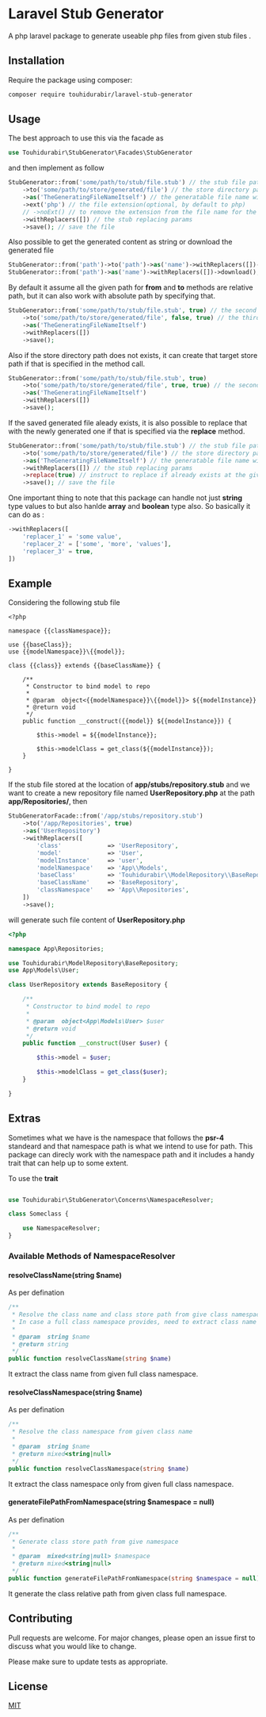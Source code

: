 # Laravel Stub Generator

A php laravel package to generate useable php files from given stub files . 

## Installation

Require the package using composer:

```bash
composer require touhidurabir/laravel-stub-generator
```

## Usage

The best approach to use this via the facade as 

```php
use Touhidurabir\StubGenerator\Facades\StubGenerator
```

and then implement as follow 

```php
StubGenerator::from('some/path/to/stub/file.stub') // the stub file path
    ->to('some/path/to/store/generated/file') // the store directory path
    ->as('TheGeneratingFileNameItself') // the generatable file name without extension 
    ->ext('php') // the file extension(optional, by default to php)
    // ->noExt() // to remove the extension from the file name for the generated file like .env
    ->withReplacers([]) // the stub replacing params
    ->save(); // save the file
```

Also possible to get the generated content as string or download the generated file

```php
StubGenerator::from('path')->to('path')->as('name')->withReplacers([])->toString(); // get generated content
StubGenerator::from('path')->as('name')->withReplacers([])->download(); // download the file
```

By default it assume all the given path for **from** and **to** methods are relative path, but it can also work with absolute path by specifying that. 

```php
StubGenerator::from('some/path/to/stub/file.stub', true) // the second argument **true** specify absolute path
    ->to('some/path/to/store/generated/file', false, true) // the third argument **true** specify absolute path
    ->as('TheGeneratingFileNameItself') 
    ->withReplacers([]) 
    ->save();
```

Also if the store directory path does not exists, it can create that target store path if that is specified in the method call. 

```php
StubGenerator::from('some/path/to/stub/file.stub', true)
    ->to('some/path/to/store/generated/file', true, true) // the second argument **true** specify to generated path if not exists
    ->as('TheGeneratingFileNameItself')
    ->withReplacers([])
    ->save();
```

If the saved generated file aleady exists, it is also possible to replace that with the newly generated one if that is specified via the **replace** method. 

```php
StubGenerator::from('some/path/to/stub/file.stub') // the stub file path
    ->to('some/path/to/store/generated/file') // the store directory path
    ->as('TheGeneratingFileNameItself') // the generatable file name without extension 
    ->withReplacers([]) // the stub replacing params
    ->replace(true) // instruct to replace if already exists at the give path
    ->save(); // save the file
```
One important thing to note that this package can handle not just **string** type values to but also hanlde **array** and **boolean** type also. So basically it can do as :

```php
->withReplacers([
    'replacer_1' = 'some value',
    'replacer_2' = ['some', 'more', 'values'],
    'replacer_3' = true,
])  
```
## Example

Considering the following stub file
 
```stub
<?php

namespace {{classNamespace}};

use {{baseClass}};
use {{modelNamespace}}\{{model}};

class {{class}} extends {{baseClassName}} {

	/**
     * Constructor to bind model to repo
     *
     * @param  object<{{modelNamespace}}\{{model}}> ${{modelInstance}}
     * @return void
     */
    public function __construct({{model}} ${{modelInstance}}) {

        $this->model = ${{modelInstance}};

        $this->modelClass = get_class(${{modelInstance}});
    }

}

```

If the stub file stored at the location of **app/stubs/repository.stub** and we want to create a new repository file named **UserRepository.php** at the path **app/Repositories/**, then

```php
StubGeneratorFacade::from('/app/stubs/repository.stub')
    ->to('/app/Repositories', true)
    ->as('UserRepository')
    ->withReplacers([
        'class'             => 'UserRepository',
        'model'             => 'User',
        'modelInstance'     => 'user',
        'modelNamespace'    => 'App\\Models',
        'baseClass'         => 'Touhidurabir\\ModelRepository\\BaseRepository',
        'baseClassName'     => 'BaseRepository',
        'classNamespace'    => 'App\\Repositories',
    ])
    ->save();
```

will generate such file content of **UserRepository.php**

```php
<?php

namespace App\Repositories;

use Touhidurabir\ModelRepository\BaseRepository;
use App\Models\User;

class UserRepository extends BaseRepository {

	/**
     * Constructor to bind model to repo
     *
     * @param  object<App\Models\User> $user
     * @return void
     */
    public function __construct(User $user) {

        $this->model = $user;

        $this->modelClass = get_class($user);
    }

}

```

## Extras

Sometimes what we have is the namespace that follows the **psr-4** standeard and that namespace path is what we intend to use for path. This package can direcly work with the namespace path and it includes a handy trait that can help up to some extent. 

To use the **trait**

```php

use Touhidurabir\StubGenerator\Concerns\NamespaceResolver;

class Someclass {

    use NamespaceResolver;
}
```

### Available Methods of **NamespaceResolver**

#### resolveClassName(string $name)

As per defination 

```php
/**
 * Resolve the class name and class store path from give class namespace
 * In case a full class namespace provides, need to extract class name
 *
 * @param  string $name
 * @return string
 */
public function resolveClassName(string $name)
```

It extract the class name from given full class namespace.

#### resolveClassNamespace(string $name)

As per defination 

```php
/**
 * Resolve the class namespace from given class name
 *
 * @param  string $name
 * @return mixed<string|null>
 */
public function resolveClassNamespace(string $name)
```

It extract the class namespace only from given full class namespace.

#### generateFilePathFromNamespace(string $namespace = null)

As per defination 

```php
/**
 * Generate class store path from give namespace
 *
 * @param  mixed<string|null> $namespace
 * @return mixed<string|null>
 */
public function generateFilePathFromNamespace(string $namespace = null)
```

It generate the class relative path from given class full namespace.


## Contributing
Pull requests are welcome. For major changes, please open an issue first to discuss what you would like to change.

Please make sure to update tests as appropriate.

## License
[MIT](./LICENSE.md)
